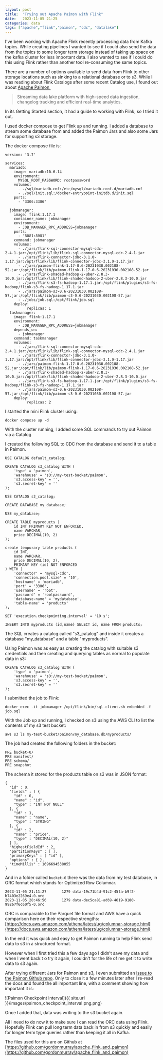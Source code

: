 ```yaml
---
layout: post
title:  "Trying out Apache Paimon with Flink"
date:   2023-11-05 21:25
categories: data
tags: ["apache","flink","paimon", "cdc", "datalake"]
---
```


I've been working with Apache Flink recently processing data from Kafka topics. While creating pipelines I wanted to see if I could also send the data from the topics to some longer term storage instead of taking up space on the kafka cluster for less important data. I also wanted to see if I could do this using Flink rather than another tool re-consuming the same topics.

There are a number of options available to send data from Flink to other storage locations such as sinking to a relational database or to s3. While I was reading about Flink Catalogs after some recent Catalog use, I found out about [Apache Paimon.](https://paimon.apache.org/)

> Streaming data lake platform with high-speed data ingestion, changelog tracking and efficient real-time analytics.

In its Getting Started section, it had a guide to working with Flink, so I tried it out.

I used docker compose to get Flink up and running. I added a database to stream some database from and added the Paimon Jars and also some Jars for supporting s3 storage.

The docker compose file is:

```
version: '3.7'

services:
  mariadb:
    image: mariadb:10.6.14
    environment:
      MYSQL_ROOT_PASSWORD: rootpassword
    volumes:
      - ./sql/mariadb.cnf:/etc/mysql/mariadb.conf.d/mariadb.cnf
      - ./sql/init.sql:/docker-entrypoint-initdb.d/init.sql
    ports:
      - "3306:3306"

  jobmanager:
    image: flink:1.17.1
    container_name: jobmanager
    environment:
      - JOB_MANAGER_RPC_ADDRESS=jobmanager
    ports:
      - "8081:8081"
    command: jobmanager
    volumes:
      - ./jars/flink-sql-connector-mysql-cdc-2.4.1.jar:/opt/flink/lib/flink-sql-connector-mysql-cdc-2.4.1.jar
      - ./jars/flink-connector-jdbc-3.1.0-1.17.jar:/opt/flink/lib/flink-connector-jdbc-3.1.0-1.17.jar
      - ./jars/paimon-flink-1.17-0.6-20231030.002108-52.jar:/opt/flink/lib/paimon-flink-1.17-0.6-20231030.002108-52.jar
      - ./jars/flink-shaded-hadoop-2-uber-2.8.3-10.0.jar:/opt/flink/lib/flink-shaded-hadoop-2-uber-2.8.3-10.0.jar
      - ./jars/flink-s3-fs-hadoop-1.17.1.jar:/opt/flink/plugins/s3-fs-hadoop/flink-s3-fs-hadoop-1.17.1.jar
      - ./jars/paimon-s3-0.6-20231030.002108-57.jar:/opt/flink/lib/paimon-s3-0.6-20231030.002108-57.jar
      - ./jobs/job.sql:/opt/flink/job.sql
    deploy:
          replicas: 1
  taskmanager:
    image: flink:1.17.1
    environment:
      - JOB_MANAGER_RPC_ADDRESS=jobmanager
    depends_on:
      - jobmanager
    command: taskmanager
    volumes:
      - ./jars/flink-sql-connector-mysql-cdc-2.4.1.jar:/opt/flink/lib/flink-sql-connector-mysql-cdc-2.4.1.jar
      - ./jars/flink-connector-jdbc-3.1.0-1.17.jar:/opt/flink/lib/flink-connector-jdbc-3.1.0-1.17.jar
      - ./jars/paimon-flink-1.17-0.6-20231030.002108-52.jar:/opt/flink/lib/paimon-flink-1.17-0.6-20231030.002108-52.jar
      - ./jars/flink-shaded-hadoop-2-uber-2.8.3-10.0.jar:/opt/flink/lib/flink-shaded-hadoop-2-uber-2.8.3-10.0.jar
      - ./jars/flink-s3-fs-hadoop-1.17.1.jar:/opt/flink/plugins/s3-fs-hadoop/flink-s3-fs-hadoop-1.17.1.jar
      - ./jars/paimon-s3-0.6-20231030.002108-57.jar:/opt/flink/lib/paimon-s3-0.6-20231030.002108-57.jar
    deploy:
          replicas: 2
```

I started the mini Flink cluster using:

```
docker compose up -d
```

With the cluster running, I added some SQL commands to try out Paimon via a Catalog.

I created the following SQL to CDC from the database and send it to a table in Paimon.

```
USE CATALOG default_catalog;

CREATE CATALOG s3_catalog WITH (
    'type' = 'paimon',
    'warehouse' = 's3://my-test-bucket/paimon',
    's3.access-key' = '',
    's3.secret-key' = ''
);

USE CATALOG s3_catalog;

CREATE DATABASE my_database;

USE my_database;

CREATE TABLE myproducts (
    id INT PRIMARY KEY NOT ENFORCED,
    name VARCHAR,
    price DECIMAL(10, 2)
);

create temporary table products (
    id INT,
    name VARCHAR,
    price DECIMAL(10, 2),
    PRIMARY KEY (id) NOT ENFORCED
) WITH (
    'connector' = 'mysql-cdc',
    'connection.pool.size' = '10',
    'hostname' = 'mariadb',
    'port' = '3306',
    'username' = 'root',
    'password' = 'rootpassword',
    'database-name' = 'mydatabase',
    'table-name' = 'products'
);

SET 'execution.checkpointing.interval' = '10 s';

INSERT INTO myproducts (id,name) SELECT id, name FROM products;
```

The SQL creates a catalog called "s3_catalog" and inside it creates a database "my_database" and a table "myproducts".

Using Paimon was as easy as creating the catalog with suitable s3 credentials and then creating and querying tables as normal to populate data in s3:

```
CREATE CATALOG s3_catalog WITH (
    'type' = 'paimon',
    'warehouse' = 's3://my-test-bucket/paimon',
    's3.access-key' = '',
    's3.secret-key' = ''
);
```

I submitted the job to Flink:

```
docker exec -it jobmanager /opt/flink/bin/sql-client.sh embedded -f job.sql
```

With the Job up and running, I checked on s3 using the AWS CLI to list the contents of my s3 test bucket:

```
aws s3 ls my-test-bucket/paimon/my_database.db/myproducts/
```

The job had created the following folders in the bucket:

```
PRE bucket-0/
PRE manifest/
PRE schema/
PRE snapshot
```

The schema it stored for the products table on s3 was in JSON format:

```
{
  "id" : 0,
  "fields" : [ {
    "id" : 0,
    "name" : "id",
    "type" : "INT NOT NULL"
  }, {
    "id" : 1,
    "name" : "name",
    "type" : "STRING"
  }, {
    "id" : 2,
    "name" : "price",
    "type" : "DECIMAL(10, 2)"
  } ],
  "highestFieldId" : 2,
  "partitionKeys" : [ ],
  "primaryKeys" : [ "id" ],
  "options" : { },
  "timeMillis" : 1696694538055
}
```

And in a folder called `bucket-0` there was the data from my test database, in ORC format which stands for Optimized Row Columnar.

```
2023-11-05 21:11:27       1279 data-19c71b4d-91c2-45fa-b9f2-b7403e2269e4-0.orc
2023-11-05 20:46:56       1279 data-dec5ca81-ad69-4619-9180-99267f6c60f5-0.orc
```

ORC is comparable to the Parquet file format and AWS have a quick comparison here on their respective strengths: [https://docs.aws.amazon.com/athena/latest/ug/columnar-storage.html](https://docs.aws.amazon.com/athena/latest/ug/columnar-storage.html)

In the end it was quick and easy to get Paimon running to help Flink send data to s3 in a structured format.

However when I first tried this a few days ago I didn't save my data and when I went back t o try it again, I couldn't for the life of me get it to write data to s3 again.

After trying different Jars for Paimon and s3, I even submitted an [issue to the Paimon Github repo](https://github.com/apache/incubator-paimon/issues/2263). Only to close it a few minutes later after I re-read the docs and found the all important line, with a comment showing how important it is:

![Paimon Checkpoint Interval]({{ site.url }}/images/paimon_checkpoint_interval.png.png)

Once I added that, data was writing to the s3 bucket again.

All I need to do now it to make sure I can read the ORC data using Flink. Hopefully Flink can pull long term data back in from s3 quickly and easily for longer term type queries rather than keeping it all in Kafka.

The files used for this are on Github at [https://github.com/gordonmurray/apache_flink_and_paimon](https://github.com/gordonmurray/apache_flink_and_paimon)